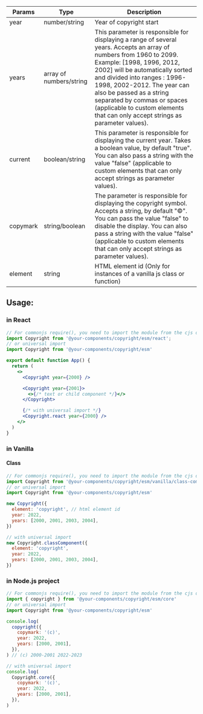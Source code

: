| Params   | Type                    | Description                                                                                                                                                                                                                                                                                                                                                                                  |
| -------- | ----------------------- | -------------------------------------------------------------------------------------------------------------------------------------------------------------------------------------------------------------------------------------------------------------------------------------------------------------------------------------------------------------------------------------------- |
| year     | number/string           | Year of copyright start                                                                                                                                                                                                                                                                                                                                                                      |
| years    | array of numbers/string | This parameter is responsible for displaying a range of several years. Accepts an array of numbers from 1960 to 2099. Example: [1998, 1996, 2012, 2002] will be automatically sorted and divided into ranges : 1996-1998, 2002-2012. The year can also be passed as a string separated by commas or spaces (applicable to custom elements that can only accept strings as parameter values). |
| current  | boolean/string          | This parameter is responsible for displaying the current year. Takes a boolean value, by default "true". You can also pass a string with the value "false" (applicable to custom elements that can only accept strings as parameter values).                                                                                                                                                 |
| copymark | string/boolean          | The parameter is responsible for displaying the copyright symbol. Accepts a string, by default "©". You can pass the value "false" to disable the display. You can also pass a string with the value "false" (applicable to custom elements that can only accept strings as parameter values).                                                                                               |
| element  | string                  | HTML element id (Only for instances of a vanilla js class or function)                                                                                                                                                                                                                                                                                                                       |

## Usage:

### in React

```jsx
// For commonjs require(), you need to import the module from the cjs directory
import Copyright from '@your-components/copyright/esm/react';
// or universal import
import Copyright from '@your-components/copyright/esm'

export default function App() {
  return (
    <>
      <Copyright year={2000} />

      <Copyright year={2001}>
        <>{/* text or child component */}</>
      </Copyright>

      {/* with universal import */}
      <Copyright.react year={2000} />
    </>
  )
}
```

### in Vanilla

#### Class

```js
// For commonjs require(), you need to import the module from the cjs directory
import Copyright from '@your-components/copyright/esm/vanilla/class-component'
// or universal import
import Copyright from '@your-components/copyright/esm'

new Copyright({
  element: 'copyright', // html element id
  year: 2022,
  years: [2000, 2001, 2003, 2004],
})

// with universal import
new Copyright.classComponent({
  element: 'copyright',
  year: 2022,
  years: [2000, 2001, 2003, 2004],
})
```

### in Node.js project

```js
// For commonjs require(), you need to import the module from the cjs directory
import { copyright } from '@your-components/copyright/esm/core'
// or universal import
import Copyright from '@your-components/copyright/esm'

console.log(
  copyright({
    copymark: '(c)',
    year: 2022,
    years: [2000, 2001],
  }),
) // (c) 2000-2001 2022-2023

// with universal import
console.log(
  Copyright.core({
    copymark: '(c)',
    year: 2022,
    years: [2000, 2001],
  }),
)
```
